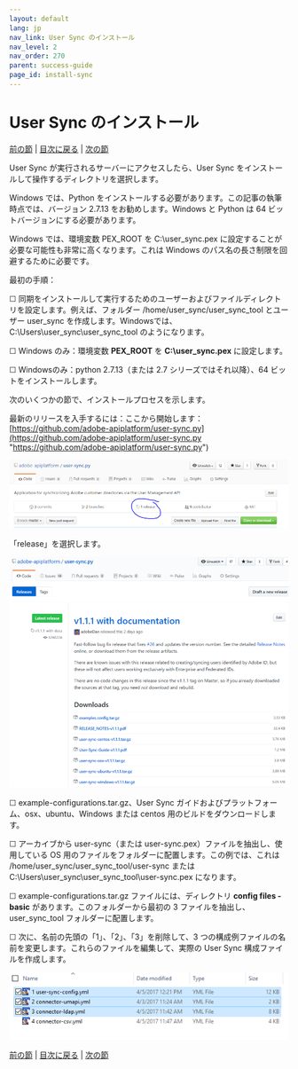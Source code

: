```yaml
---
layout: default
lang: jp
nav_link: User Sync のインストール
nav_level: 2
nav_order: 270
parent: success-guide
page_id: install-sync
---
```


# User Sync のインストール

[前の節](identify_server.md) \| [目次に戻る](index.md) \| [次の節](setup_config_files.md)

User Sync が実行されるサーバーにアクセスしたら、User Sync をインストールして操作するディレクトリを選択します。

Windows では、Python をインストールする必要があります。この記事の執筆時点では、バージョン 2.7.13 をお勧めします。Windows と Python は 64 ビットバージョンにする必要があります。

Windows では、環境変数 PEX_ROOT を C:\user_sync\.pex に設定することが必要な可能性も非常に高くなります。これは Windows のパス名の長さ制限を回避するために必要です。

最初の手順：

&#9744; 同期をインストールして実行するためのユーザーおよびファイルディレクトリを設定します。例えば、フォルダー /home/user_sync/user_sync_tool とユーザー user_sync を作成します。Windowsでは、C:\Users\user_sync\user_sync_tool のようになります。

&#9744; Windows のみ：環境変数 **PEX\_ROOT** を **C:\user_sync\.pex** に設定します。

&#9744; Windowsのみ：python 2.7.13（または 2.7 シリーズではそれ以降）、64 ビットをインストールします。

次のいくつかの節で、インストールプロセスを示します。

最新のリリースを入手するには：ここから開始します：
[https://github.com/adobe-apiplatform/user-sync.py](https://github.com/adobe-apiplatform/user-sync.py "https://github.com/adobe-apiplatform/user-sync.py")

![インストール](images/install_finding_releases.png)

「release」を選択します。


![インストール 2](images/install_release_screen.png)

&#9744; example-configurations.tar.gz、User Sync ガイドおよびプラットフォーム、osx、ubuntu、Windows または centos 用のビルドをダウンロードします。

&#9744; アーカイブから user-sync（または user-sync.pex）ファイルを抽出し、使用している OS 用のファイルをフォルダーに配置します。この例では、これは /home/user_sync/user_sync_tool/user-sync または C:\Users\user_sync\user_sync_tool\user-sync.pex になります。

&#9744; example-configurations.tar.gz ファイルには、ディレクトリ **config files - basic** があります。このフォルダーから最初の 3 ファイルを抽出し、user_sync_tool フォルダーに配置します。

&#9744; 次に、名前の先頭の「1」、「2」、「3」を削除して、3 つの構成例ファイルの名前を変更します。これらのファイルを編集して、実際の User Sync 構成ファイルを作成します。



![インストール 2](images/install_config_files.png)


[前の節](identify_server.md) \| [目次に戻る](index.md) \| [次の節](setup_config_files.md)
